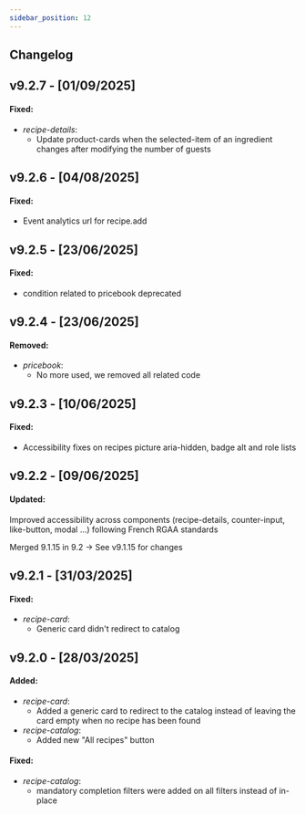 ```yaml
---
sidebar_position: 12
---
```


## Changelog

## v9.2.7 - [01/09/2025]

#### Fixed:
- *recipe-details*:
  - Update product-cards when the selected-item of an ingredient changes after modifying the number of guests

## v9.2.6 - [04/08/2025]

#### Fixed:
- Event analytics url for recipe.add

## v9.2.5 - [23/06/2025]

#### Fixed:
- condition related to pricebook deprecated

## v9.2.4 - [23/06/2025]

#### Removed:
- *pricebook*:
  - No more used, we removed all related code

## v9.2.3 - [10/06/2025]

#### Fixed:
- Accessibility fixes on recipes picture aria-hidden, badge alt and role lists

## v9.2.2 - [09/06/2025]

#### Updated:
Improved accessibility across components (recipe-details, counter-input, like-button, modal ...) following French RGAA standards

Merged 9.1.15 in 9.2 -> See v9.1.15 for changes

## v9.2.1 - [31/03/2025]

#### Fixed:
- *recipe-card*:
  - Generic card didn't redirect to catalog

## v9.2.0 - [28/03/2025]

#### Added:
- *recipe-card*:
  - Added a generic card to redirect to the catalog instead of leaving the card empty when no recipe has been found
- *recipe-catalog*:
  - Added new "All recipes" button

#### Fixed:
- *recipe-catalog*:
  - mandatory completion filters were added on all filters instead of in-place
